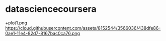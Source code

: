 datasciencecoursera
===================
+plot1.png 
https://cloud.githubusercontent.com/assets/8152544/3566036/438dfe86-0ae1-11e4-82d7-8167bac0ca76.png
